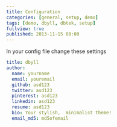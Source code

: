 ```yaml
---
title: Configuration
categories: [general, setup, demo]
tags: [demo, dbyll, dbtek, setup]
fullview: true
published: 2013-11-15 08:00
---
```


In your config file change these settings

```yaml
title: dbyll
author:  
  name: yourname  
  email: youremail  
  github: asd123  
  twitter: asd123  
  pinterest: asd123  
  linkedin: asd123  
  resume: asd123  
  bio: Your stylish,  minimalist theme!  
  email_md5: md5ofemail  
```